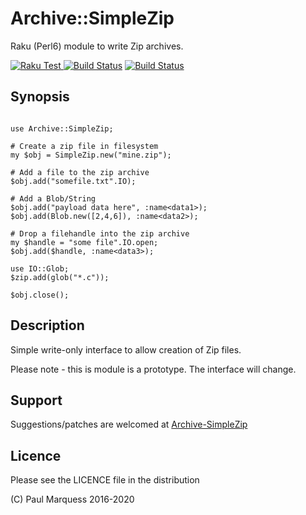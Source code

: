 # Archive::SimpleZip

Raku (Perl6) module to write Zip archives.

[ ![Raku Test](https://github.com/pmqs/Archive-SimpleZip/workflows/Raku%20Test/badge.svg) ](https://github.com/pmqs/Archive-SimpleZip/actions)
[![Build Status](https://travis-ci.com/pmqs/Archive-SimpleZip.svg?branch=master)](https://travis-ci.com/pmqs/Archive-SimpleZip)
[![Build Status](https://ci.appveyor.com/api/projects/status/github/pmqs/Archive-SimpleZip?svg=true)](https://ci.appveyor.com/project/pmqs/Archive-SimpleZip)



## Synopsis


```

use Archive::SimpleZip;

# Create a zip file in filesystem
my $obj = SimpleZip.new("mine.zip");

# Add a file to the zip archive
$obj.add("somefile.txt".IO);

# Add a Blob/String
$obj.add("payload data here", :name<data1>);
$obj.add(Blob.new([2,4,6]), :name<data2>);

# Drop a filehandle into the zip archive
my $handle = "some file".IO.open;
$obj.add($handle, :name<data3>);

use IO::Glob;
$zip.add(glob("*.c"));

$obj.close();
```


## Description

Simple write-only interface to allow creation of Zip files.

Please note - this is module is a prototype. The interface will change.

## Support

Suggestions/patches are welcomed at [Archive-SimpleZip](https://github.com/pmqs/Archive-SimpleZip)

## Licence

Please see the LICENCE file in the distribution

(C) Paul Marquess 2016-2020

